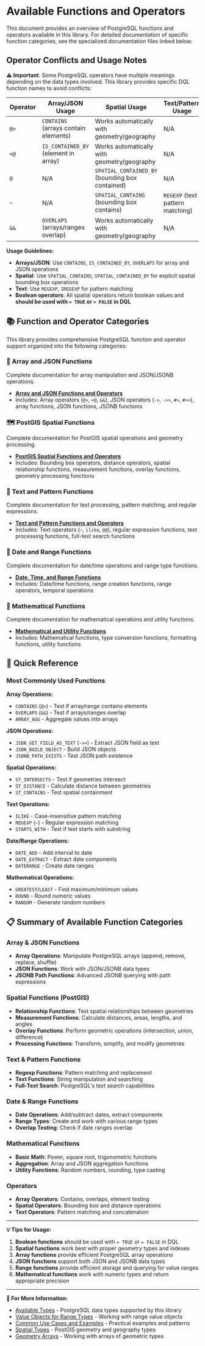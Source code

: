 # Available Functions and Operators

This document provides an overview of PostgreSQL functions and operators available in this library. For detailed documentation of specific function categories, see the specialized documentation files linked below.

## Operator Conflicts and Usage Notes

**⚠️ Important**: Some PostgreSQL operators have multiple meanings depending on the data types involved. This library provides specific DQL function names to avoid conflicts:

| Operator | Array/JSON Usage | Spatial Usage | Text/Pattern Usage |
|---|---|---|---|
| `@>` | `CONTAINS` (arrays contain elements) | Works automatically with geometry/geography | N/A |
| `<@` | `IS_CONTAINED_BY` (element in array) | Works automatically with geometry/geography | N/A |
| `@` | N/A | `SPATIAL_CONTAINED_BY` (bounding box contained) | N/A |
| `~` | N/A | `SPATIAL_CONTAINS` (bounding box contains) | `REGEXP` (text pattern matching) |
| `&&` | `OVERLAPS` (arrays/ranges overlap) | Works automatically with geometry/geography | N/A |

**Usage Guidelines:**
- **Arrays/JSON**: Use `CONTAINS`, `IS_CONTAINED_BY`, `OVERLAPS` for array and JSON operations
- **Spatial**: Use `SPATIAL_CONTAINS`, `SPATIAL_CONTAINED_BY` for explicit spatial bounding box operations
- **Text**: Use `REGEXP`, `IREGEXP` for pattern matching
- **Boolean operators**: All spatial operators return boolean values and **should be used with `= TRUE` or `= FALSE` in DQL**

## 📚 Function and Operator Categories

This library provides comprehensive PostgreSQL function and operator support organized into the following categories:

### **🔗 Array and JSON Functions**
Complete documentation for array manipulation and JSON/JSONB operations.
- **[Array and JSON Functions and Operators](ARRAY-AND-JSON-FUNCTIONS.md)**
- Includes: Array operators (`@>`, `<@`, `&&`), JSON operators (`->`, `->>`, `#>`, `#>>`), array functions, JSON functions, JSONB functions

### **🗺️ PostGIS Spatial Functions**
Complete documentation for PostGIS spatial operations and geometry processing.
- **[PostGIS Spatial Functions and Operators](SPATIAL-FUNCTIONS-AND-OPERATORS.md)**
- Includes: Bounding box operators, distance operators, spatial relationship functions, measurement functions, overlay functions, geometry processing functions

### **📝 Text and Pattern Functions**
Complete documentation for text processing, pattern matching, and regular expressions.
- **[Text and Pattern Functions and Operators](TEXT-AND-PATTERN-FUNCTIONS.md)**
- Includes: Text operators (`~`, `ilike`, `@@`), regular expression functions, text processing functions, full-text search functions

### **📅 Date and Range Functions**
Complete documentation for date/time operations and range type functions.
- **[Date, Time, and Range Functions](DATE-AND-RANGE-FUNCTIONS.md)**
- Includes: Date/time functions, range creation functions, range operators, temporal operations

### **🔢 Mathematical Functions**
Complete documentation for mathematical operations and utility functions.
- **[Mathematical and Utility Functions](MATHEMATICAL-FUNCTIONS.md)**
- Includes: Mathematical functions, type conversion functions, formatting functions, utility functions

## 🚀 Quick Reference

### Most Commonly Used Functions

**Array Operations:**
- `CONTAINS` (`@>`) - Test if array/range contains elements
- `OVERLAPS` (`&&`) - Test if arrays/ranges overlap
- `ARRAY_AGG` - Aggregate values into arrays

**JSON Operations:**
- `JSON_GET_FIELD_AS_TEXT` (`->>`) - Extract JSON field as text
- `JSON_BUILD_OBJECT` - Build JSON objects
- `JSONB_PATH_EXISTS` - Test JSON path existence

**Spatial Operations:**
- `ST_INTERSECTS` - Test if geometries intersect
- `ST_DISTANCE` - Calculate distance between geometries
- `ST_CONTAINS` - Test spatial containment

**Text Operations:**
- `ILIKE` - Case-insensitive pattern matching
- `REGEXP` (`~`) - Regular expression matching
- `STARTS_WITH` - Test if text starts with substring

**Date/Range Operations:**
- `DATE_ADD` - Add interval to date
- `DATE_EXTRACT` - Extract date components
- `DATERANGE` - Create date ranges

**Mathematical Operations:**
- `GREATEST`/`LEAST` - Find maximum/minimum values
- `ROUND` - Round numeric values
- `RANDOM` - Generate random numbers

## 📋 Summary of Available Function Categories

### **Array & JSON Functions**
- **Array Operations**: Manipulate PostgreSQL arrays (append, remove, replace, shuffle)
- **JSON Functions**: Work with JSON/JSONB data types
- **JSONB Path Functions**: Advanced JSONB querying with path expressions

### **Spatial Functions (PostGIS)**
- **Relationship Functions**: Test spatial relationships between geometries
- **Measurement Functions**: Calculate distances, areas, lengths, and angles
- **Overlay Functions**: Perform geometric operations (intersection, union, difference)
- **Processing Functions**: Transform, simplify, and modify geometries

### **Text & Pattern Functions**
- **Regexp Functions**: Pattern matching and replacement
- **Text Functions**: String manipulation and searching
- **Full-Text Search**: PostgreSQL's text search capabilities

### **Date & Range Functions**
- **Date Operations**: Add/subtract dates, extract components
- **Range Types**: Create and work with various range types
- **Overlap Testing**: Check if date ranges overlap

### **Mathematical Functions**
- **Basic Math**: Power, square root, trigonometric functions
- **Aggregation**: Array and JSON aggregation functions
- **Utility Functions**: Random numbers, rounding, type casting

### **Operators**
- **Array Operators**: Contains, overlaps, element testing
- **Spatial Operators**: Bounding box and distance operations
- **Text Operators**: Pattern matching and concatenation

---

**💡 Tips for Usage:**
1. **Boolean functions** should be used with `= TRUE` or `= FALSE` in DQL
2. **Spatial functions** work best with proper geometry types and indexes
3. **Array functions** provide efficient PostgreSQL array operations
4. **JSON functions** support both JSON and JSONB data types
5. **Range functions** provide efficient storage and querying for value ranges
6. **Mathematical functions** work with numeric types and return appropriate precision

---

**📖 For More Information:**
- [Available Types](AVAILABLE-TYPES.md) - PostgreSQL data types supported by this library
- [Value Objects for Range Types](RANGE-TYPES.md) - Working with range value objects
- [Common Use Cases and Examples](USE-CASES-AND-EXAMPLES.md) - Practical examples and patterns
- [Spatial Types](SPATIAL-TYPES.md) - PostGIS geometry and geography types
- [Geometry Arrays](GEOMETRY-ARRAYS.md) - Working with arrays of geometric types
